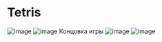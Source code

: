 # Tetris
![image](https://user-images.githubusercontent.com/54546416/136675454-e5f901c0-4032-44ac-a79f-6776c79c3da4.png)
![image](https://user-images.githubusercontent.com/54546416/136675463-527e835e-a750-4aa0-8032-4a63b3c6c285.png)
Концовка игры
![image](https://user-images.githubusercontent.com/54546416/136675470-2528ffa6-346c-4889-be90-d25dbb912e4d.png)
![image](https://user-images.githubusercontent.com/54546416/136675482-5b17bb6c-d239-47c4-a3c8-8093b025a49b.png)
